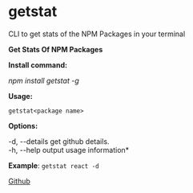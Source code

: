# getstat

CLI to get stats of the NPM Packages in your terminal

  

**Get Stats Of NPM Packages**

  

**Install command:**

  

*npm install getstat -g*

  

**Usage:**

  

    getstat<package name>

  

**Options:**

  


-d, --details get github details.  
-h, --help output usage information*

  

**Example**: `getstat react -d`


[Github](https://github.com/saqibnoorani/getstat)
